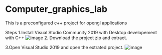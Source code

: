 # Computer_graphics_lab
This is a preconfigured c++ project for opengl applications

Steps
1.Install Visual Studio Community 2019 with Desktop developement with C++
![image](https://user-images.githubusercontent.com/27898749/117303092-f646da80-ae99-11eb-901f-05b7800e37fd.png)
2. Download the project zip and extract.

3.Open Visual Studio 2019 and open the extrated project.
![image](https://user-images.githubusercontent.com/27898749/117303287-2c845a00-ae9a-11eb-8bb7-6cc8cf67c0aa.png)

